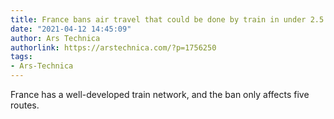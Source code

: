 ```yaml
---
title: France bans air travel that could be done by train in under 2.5 hours
date: "2021-04-12 14:45:09"
author: Ars Technica
authorlink: https://arstechnica.com/?p=1756250
tags:
- Ars-Technica
---
```

France has a well-developed train network, and the ban only affects five routes.